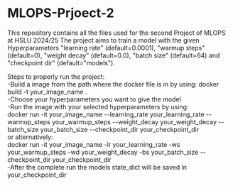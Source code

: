 # MLOPS-Prjoect-2
This repository contains all the files used for the second Project of MLOPS at HSLU 2024/25
The project aims to train a model with the given Hyperparameters "learning rate" (default=0.0001), "warmup steps" (default=0), "weight decay" (default=0.0), "batch size" (default=64) and "checkpoint dir" (default="models").

Steps to properly run the project:<br>
-Build a image from the path where the docker file is in by using: docker build -t your_image_name .<br>
-Choose your hyperparameters you want to give the model<br>
-Run the image with your selected hyperparameters by using:<br>
docker run -it your_image_name --learning_rate your_learning_rate --warmup_steps your_warmup_steps --weight_decay your_weight_decay --batch_size your_batch_size --checkpoint_dir your_checkpoint_dir<br>
or alternatively:<br>
docker run -it your_image_name -lr your_learning_rate -ws your_warmup_steps -wd your_weight_decay -bs your_batch_size --checkpoint_dir your_checkpoint_dir<br>
-After the complete run the models state_dict will be saved in your_checkpoint_dir
